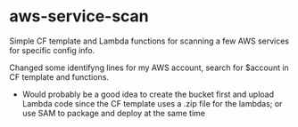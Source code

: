 # aws-service-scan
Simple CF template and Lambda functions for scanning a few AWS services for specific config info.

Changed some identifyng lines for my AWS account, search for $account in CF template and functions.

* Would probably be a good idea to create the bucket first and upload Lambda code since the CF template uses a .zip file for the lambdas; or use SAM to package and deploy at the same time